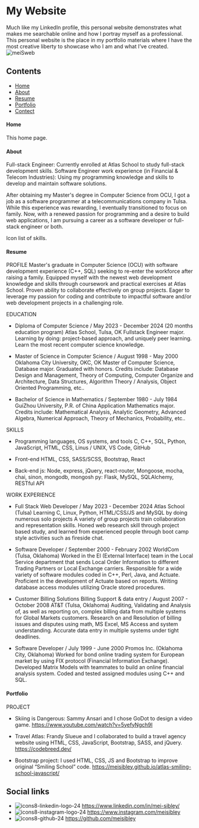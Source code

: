 # My Website
Much like my LinkedIn profile, this personal website demonstrates what makes me searchable online and how I portray myself as a professional. This personal website is the place in my portfolio materials where I have the most creative liberty to showcase who I am and what I’ve created.
![meiSweb](https://github.com/user-attachments/assets/e9960f1c-1cc4-429a-b828-9ed9915d728d)
## Contents
- [Home](#home_page)
- [About](#about_page)
- [Resume](#ATS_resume)
- [Portfolio](#school_projects)
- [Contect](#contect_info)
  
#### Home
This home page.

#### About
Full-stack Engineer: Currently enrolled at Atlas School to study full-stack development skills.
Software Engineer work experience (in Financial & Telecom Industries): Using my programming knowledge and skills to develop and maintain software solutions.

After obtaining my Master's degree in Computer Science from OCU, I got a job as a software programmer at a telecommunications company in Tulsa. While this experience was rewarding, I eventually transitioned to focus on family. Now, with a renewed passion for programming and a desire to build web applications, I am pursuing a career as a software developer or full-stack engineer or both.

Icon list of skills.

#### Resume
PROFILE
Master's graduate in Computer Science (OCU) with software development experience (C++, SQL) seeking to re-enter the workforce after raising a family. Equipped myself with the newest web development knowledge and skills through coursework and practical exercises at Atlas School. Proven ability to collaborate effectively on group projects. Eager to leverage my passion for coding and contribute to impactful software and/or web development projects in a challenging role.

EDUCATION
- Diploma of Computer Science / May 2023 - December 2024 (20 months education program)
Atlas School, Tulsa, OK
Fullstack Engineer major.
Learning by doing: project-based approach, and uniquely peer learning.
Learn the most recent computer science knowledge.

- Master of Science in Computer Science / August 1998 - May 2000
Oklahoma City University, OKC, OK
Master of Computer Science, Database major.
Graduated with honors.
Credits include: Database Design and Management, Theory of Computing, Computer Organize and Architecture, Data Structures, Algorithm Theory / Analysis, Object Oriented Programming, etc..

- Bachelor of Science in Mathematics / September 1980 - July 1984
GuiZhou University, P.R. of China
Application Mathematics major.
Credits include: Mathematical Analysis, Analytic Geometry, Advanced Algebra, Numerical Approach, Theory of Mechanics, Probability, etc..

SKILLS
- Programming languages, OS systems, and tools
C, C++, SQL, Python, JavaScript, HTML, CSS, Linus / UNIX, VS Code, GitHub

- Front-end
HTML, CSS, SASS/SCSS, Bootstrap, React

- Back-end
js: Node, express, jQuery, react-router, Mongoose, mocha, chai, sinon, mongodb, mongosh
py: Flask, MySQL, SQLAlchemy, RESTful API

WORK EXPERIENCE

- Full Stack Web Developer / May 2023 - December 2024
Atlas School (Tulsa)
Learning C, Linux, Python, HTML/CSS/JS and MySQL by doing numerous solo projects
A variety of group projects train collaboration and representation skills.
Honed web research skill through project based study, and learned from experienced people through boot camp style activities such as fireside chat.

- Software Developer / September 2000 - February 2002
WorldCom (Tulsa, Oklahoma)
Worked in the EI (External Interface) team in the Local Service department that sends Local Order Information to different Trading Partners or Local Exchange carriers.
Responsible for a wide variety of software modules coded in C++, Perl, Java, and Actuate. Proficient in the development of Actuate based on reports.
Writing database access modules utilizing Oracle stored procedures.

- Customer Billing Solutions Billing Support & data entry	/ August 2007 - October 2008
AT&T (Tulsa, Oklahoma)
Auditing, Validating and Analysis of, as well as reporting on, complex billing data from multiple systems for Global Markets customers.
Research on and Resolution of billing issues and disputes using math, MS Excel, MS Access and system understanding.
Accurate data entry in multiple systems under tight deadlines.

- Software Developer / July 1999 - June 2000
Promos Inc. (Oklahoma City, Oklahoma)
Worked for bond online trading system for European market by using FIX protocol (Financial Information Exchange).
Developed Matrix Models with teammates to build an online financial analysis system.
Coded and tested assigned modules using C++ and SQL.

#### Portfolio
PROJECT
- Skiing is Dangerous: Sammy Ansari and I chose GoDot to design a video game. https://www.youtube.com/watch?v=5yefyNgch9I

- Travel Atlas: Frandy Slueue and I collaborated to build a travel agency website using HTML, CSS, JavaScript, Bootstrap, SASS, and jQuery. https://codebreed.dev/

- Bootstrap project: I used HTML, CSS, JS and Bootstrap to improve original “Smiling School” code. https://meisibley.github.io/atlas-smiling-school-javascript/

## Social links
- ![icons8-linkedin-logo-24](https://github.com/user-attachments/assets/656f5b25-35a2-4c00-8ac3-41acc005befe) https://www.linkedin.com/in/mei-sibley/
- ![icons8-instagram-logo-24](https://github.com/user-attachments/assets/bc730a54-a43b-4ad7-a03c-cc57f6b2eaa5)
https://www.instagram.com/meisibley
- ![icons8-github-24](https://github.com/user-attachments/assets/6690cf20-9aba-4d2d-b737-1c7121a39de9)
https://github.com/meisibley
